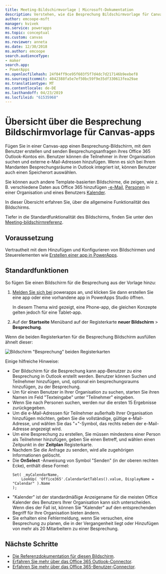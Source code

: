 ```yaml
---
title: Meeting-Bildschirmvorlage | Microsoft-Dokumentation
description: Verstehen, wie die Besprechung Bildschirmvorlage für Canvas-apps funktioniert, und erweitern Sie den Bildschirm für Ihre eigenen Anwendungsfälle
author: emcoope-msft
manager: kvivek
ms.service: powerapps
ms.topic: conceptual
ms.custom: canvas
ms.reviewer: anneta
ms.date: 12/30/2018
ms.author: emcoope
search.audienceType:
- maker
search.app:
- PowerApps
ms.openlocfilehash: 24f04ff9ce95f603f5f7d4dc7d217146b9eebef8
ms.sourcegitcommit: 4042388fa5e7ef50bc59f9e35df330613fea29ae
ms.translationtype: MT
ms.contentlocale: de-DE
ms.lasthandoff: 04/23/2019
ms.locfileid: "61535968"
---
```

# <a name="overview-of-the-meeting-screen-template-for-canvas-apps"></a>Übersicht über die Besprechung Bildschirmvorlage für Canvas-apps

Fügen Sie in einer Canvas-app einen Besprechung-Bildschirm, mit dem Benutzer erstellen und senden Besprechungsanfragen ihres Office 365 Outlook-Kontos ein. Benutzer können die Teilnehmer in ihrer Organisation suchen und externe e-Mail-Adressen hinzufügen. Wenn es sich bei Ihrem Mandanten Besprechungsräume in Outlook integriert ist, können Benutzer auch einen Speicherort auswählen.

Sie können auch andere Template-basierten Bildschirme, die zeigen, wie z. B. verschiedene Daten aus Office 365 hinzufügen [-e-Mail](email-screen-overview.md), [Personen](people-screen-overview.md) in einer Organisation und eines Benutzers [Kalender](calendar-screen-overview.md).

In dieser Übersicht erfahren Sie, über die allgemeine Funktionalität des Bildschirms.

Tiefer in die Standardfunktionalität des Bildschirms, finden Sie unter den [Meeting-bildschirmreferenz](meeting-screen-reference.md).

## <a name="prerequisite"></a>Voraussetzung

Vertrautheit mit dem Hinzufügen und Konfigurieren von Bildschirmen und Steuerelementen wie [Erstellen einer app in PowerApps](../data-platform-create-app-scratch.md).

## <a name="default-functionality"></a>Standardfunktionen

So fügen Sie einen Bildschirm für die Besprechung aus der Vorlage hinzu:

1. [Melden Sie sich bei](http://web.powerapps.com?utm_source=padocs&utm_medium=linkinadoc&utm_campaign=referralsfromdoc) powerapps an, und klicken Sie dann erstellen Sie eine app oder eine vorhandene app in PowerApps Studio öffnen.

    In diesem Thema wird gezeigt, eine Phone-app, die gleichen Konzepte gelten jedoch für eine Tablet-app.

1. Auf der **Startseite** Menüband auf der Registerkarte **neuer Bildschirm** > **Besprechung**.

  Wenn die beiden Registerkarten für die Besprechung Bildschirm ausfüllen ähnelt dieser:

  ![Bildschirm "Besprechung" beiden Registerkarten](media/meeting-screen/meeting-screen-full-both.png)

Einige hilfreiche Hinweise:

* Der Bildschirm für die Besprechung kann app-Benutzer zu eine Besprechung in Outlook erstellt werden.
  Benutzer können Suchen und Teilnehmer hinzufügen, und, optional ein besprechungsraums hinzufügen, zu der Besprechung.
* Um für einen Benutzer in Ihrer Organisation zu suchen, starten Sie ihren Namen im Feld "Texteingabe" unter "Teilnehmer" eingeben.
* Wenn Sie nach Personen suchen, werden nur die ersten 15 Ergebnisse zurückgegeben.
* Um die e-Mail-Adressen für Teilnehmer außerhalb Ihrer Organisation hinzufügen möchten, geben Sie die vollständige, gültige e-Mail-Adresse, und wählen Sie das "+"-Symbol, das rechts neben der e-Mail-Adresse angezeigt wird.
* Um eine Besprechung zu erstellen, Sie müssen mindestens einer Person als Teilnehmer hinzufügen, geben Sie einen Betreff, und wählen einen Zeitpunkt in der **Zeitplan** Registerkarte.
* Nachdem Sie die Anfrage zu senden, wird alle zugehörigen Informationen gelöscht.
* Die **OnSelect** -Anweisung von Symbol "Senden" (in der oberen rechten Ecke), enthält diese Formel:
    ```powerapps-dot
    Set( _myCalendarName, 
        LookUp( 'Office365'.CalendarGetTables().value, DisplayName = "Calendar" ).Name 
    );
    ```
* "Kalender" ist der standardmäßige Anzeigename für die meisten Office Kalender des Benutzers Ihrer Organisation kann sich unterscheiden. Wenn dies der Fall ist, können Sie "Kalender" auf den entsprechenden Begriff für Ihre Organisation bieten ändern.
* Sie erhalten eine Fehlermeldung, wenn Sie versuchen, eine Besprechung zu planen, die in der Vergangenheit liegt oder Hinzufügen von mehr als 20 Mitarbeitern zu einer Besprechung.

## <a name="next-steps"></a>Nächste Schritte

* [Die Referenzdokumentation für diesen Bildschirm](./meeting-screen-reference.md).
* [Erfahren Sie mehr über das Office 365 Outlook-Connector](../connections/connection-office365-outlook.md).
* [Erfahren Sie mehr über das Office 365-Benutzer-Connector](../connections/connection-office365-users.md).
